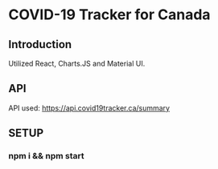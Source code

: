 # COVID-19 Tracker for Canada

## Introduction

Utilized React, Charts.JS and Material UI.

## API

API used: https://api.covid19tracker.ca/summary

## SETUP

### npm i && npm start
